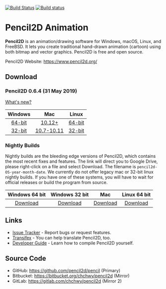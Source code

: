 
[![Build Status](https://travis-ci.org/pencil2d/pencil.svg?branch=master)](https://travis-ci.org/pencil2d/pencil)
[![Build status](https://ci.appveyor.com/api/projects/status/65p3ccmohnkmim4x?svg=true)](https://ci.appveyor.com/project/chchwy/pencil2d)

# Pencil2D Animation

**Pencil2D** is an animation/drawing software for Windows, macOS, Linux, and FreeBSD. It lets you create traditional hand-drawn animation (cartoon) using both bitmap and vector graphics. Pencil2D is free and open source.

Pencil2D Website: <https://www.pencil2d.org/>

## Download ###

### Pencil2D 0.6.4 (31 May 2019)

[What's new?](https://www.pencil2d.org/2019/05/pencil2d-0.6.4-release.html)

| Windows          | Mac                | Linux             |
| :--------------: | :----------------: | :---------------: |
| [64-bit][w64]    | [10.12+][mac]      | [64-bit][l64]     |
| [32-bit][w32]    | [10.7-10.11][macl] | [32-bit][l32]     |

[w64]: https://github.com/pencil2d/pencil/releases/download/v0.6.4/pencil2d-win64-0.6.4.hotfix.1.zip
[w32]: https://github.com/pencil2d/pencil/releases/download/v0.6.4/pencil2d-win32-0.6.4.hotfix.1.zip
[mac]: https://github.com/pencil2d/pencil/releases/download/v0.6.4/pencil2d-mac-0.6.4.zip
[macl]: https://github.com/pencil2d/pencil/releases/download/v0.6.4/pencil2d-mac-legacy-0.6.4.zip
[l64]: https://github.com/pencil2d/pencil/releases/download/v0.6.4/pencil2d-linux-amd64-0.6.4.AppImage
[l32]: https://github.com/pencil2d/pencil/releases/download/v0.6.4/pencil2D-linux-i386-0.6.4.AppImage

### Nightly Builds

Nightly builds are the bleeding edge versions of Pencil2D, which contains the most recent fixes and features.
The link will direct you to Google Drive, please right-click on a file and select Download. The filename is `pencil2d-OS-year-month-date`.
We currently do not offer legacy mac or 32-bit linux nightly builds. If you have one of these systems, you will have to wait for official releases or build the program from source.

| Windows 64 bit   | Windows 32 bit    | Mac             | Linux 64 bit      |
| :--------------: | :---------------: | :-------------: | :---------------: |
| [Download][4]    | [Download][5]     | [Download][6]   | [Download][7]     |

[4]: https://goo.gl/ZaYAtw
[5]: https://goo.gl/cKbtgM
[6]: https://goo.gl/WrAVu9
[7]: https://goo.gl/9TzYRV

## Links

* [Issue Tracker](https://github.com/pencil2d/pencil/issues) - Report bugs or request features.
* [Transifex](https://www.transifex.com/pencil2d/) - You can help translate Pencil2D, too.
* [Developer Guide](https://github.com/pencil2d/pencil/wiki) - Learn how to compile Pencil2D yourself.

## Source Code

* GitHub: <https://github.com/pencil2d/pencil> (Primary)
* Bitbucket: <https://bitbucket.org/chchwy/pencil2d> (Mirror)
* GitLab: <https://gitlab.com/chchwy/pencil2d> (Mirror 2)
